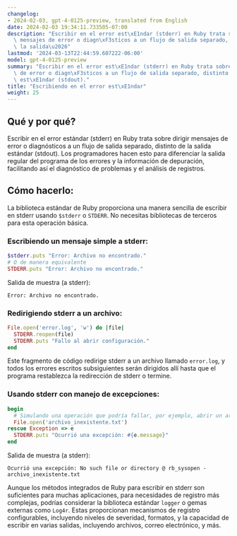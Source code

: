 ```yaml
---
changelog:
- 2024-02-03, gpt-4-0125-preview, translated from English
date: 2024-02-03 19:34:11.733505-07:00
description: "Escribir en el error est\xE1ndar (stderr) en Ruby trata sobre dirigir\
  \ mensajes de error o diagn\xF3sticos a un flujo de salida separado, distinto de\
  \ la salida\u2026"
lastmod: '2024-03-13T22:44:59.607222-06:00'
model: gpt-4-0125-preview
summary: "Escribir en el error est\xE1ndar (stderr) en Ruby trata sobre dirigir mensajes\
  \ de error o diagn\xF3sticos a un flujo de salida separado, distinto de la salida\
  \ est\xE1ndar (stdout)."
title: "Escribiendo en el error est\xE1ndar"
weight: 25
---
```


## Qué y por qué?
Escribir en el error estándar (stderr) en Ruby trata sobre dirigir mensajes de error o diagnósticos a un flujo de salida separado, distinto de la salida estándar (stdout). Los programadores hacen esto para diferenciar la salida regular del programa de los errores y la información de depuración, facilitando así el diagnóstico de problemas y el análisis de registros.

## Cómo hacerlo:
La biblioteca estándar de Ruby proporciona una manera sencilla de escribir en stderr usando `$stderr` o `STDERR`. No necesitas bibliotecas de terceros para esta operación básica.

### Escribiendo un mensaje simple a stderr:
```ruby
$stderr.puts "Error: Archivo no encontrado."
# O de manera equivalente
STDERR.puts "Error: Archivo no encontrado."
```
Salida de muestra (a stderr):
```
Error: Archivo no encontrado.
```

### Redirigiendo stderr a un archivo:
```ruby
File.open('error.log', 'w') do |file|
  STDERR.reopen(file)
  STDERR.puts "Fallo al abrir configuración."
end
```
Este fragmento de código redirige stderr a un archivo llamado `error.log`, y todos los errores escritos subsiguientes serán dirigidos allí hasta que el programa restablezca la redirección de stderr o termine.

### Usando stderr con manejo de excepciones:
```ruby
begin
  # Simulando una operación que podría fallar, por ejemplo, abrir un archivo
  File.open('archivo_inexistente.txt')
rescue Exception => e
  STDERR.puts "Ocurrió una excepción: #{e.message}"
end
```
Salida de muestra (a stderr):
```
Ocurrió una excepción: No such file or directory @ rb_sysopen - archivo_inexistente.txt
```

Aunque los métodos integrados de Ruby para escribir en stderr son suficientes para muchas aplicaciones, para necesidades de registro más complejas, podrías considerar la biblioteca estándar `logger` o gemas externas como `Log4r`. Estas proporcionan mecanismos de registro configurables, incluyendo niveles de severidad, formatos, y la capacidad de escribir en varias salidas, incluyendo archivos, correo electrónico, y más.
